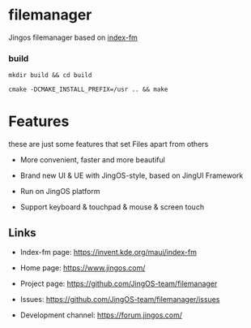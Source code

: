 # filemanager

Jingos filemanager based on  [index-fm](https://invent.kde.org/maui/index-fm)


### build


```shell
mkdir build && cd build

cmake -DCMAKE_INSTALL_PREFIX=/usr .. && make
```


# Features

these are just some features that set Files apart from others

- More convenient, faster and more beautiful

- Brand new UI & UE with JingOS-style, based on JingUI Framework

- Run on JingOS platform

- Support keyboard & touchpad & mouse & screen touch


## Links

* Index-fm page: https://invent.kde.org/maui/index-fm

* Home page: https://www.jingos.com/

* Project page: https://github.com/JingOS-team/filemanager

* Issues: https://github.com/JingOS-team/filemanager/issues

* Development channel: https://forum.jingos.com/

